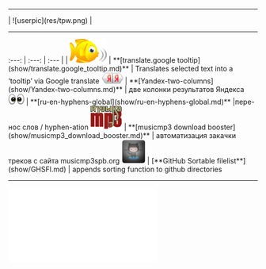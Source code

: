 <hr>    | ![userpic](res/tpw.png)  | <hr>
:---: | :---: | :---
   |   |  
<img height="48" alt=babelfish src=res/babelfish.gif> | **[translate.google tooltip](show/translate.google_tooltip.md)** | Translates selected text into a ‘tooltip’ via Google translate
<img height="22" alt=yandex2 src=res/yaya.png> |  **[Yandex-two-columns](show/Yandex-two-columns.md)** | две колонки результатов Яндекса 
<img height="22" src=res/squint-eyes.png> | **[ru-en-hyphens-global](show/ru-en-hyphens-global.md)** |пере-нос слов / hyphen-ation
<img height="48" src="res/mmp3.gif"> | **[musicmp3 download booster](show/musicmp3_download_booster.md)** | автоматизация закачки треков с сайта musicmp3spb.org
<img height="48" alt=GHSFl src=res/github64.png> | [**GitHub Sortable filelist**](show/GHSFl.md) | appends sorting function to github directories

  
----

![more scripts...](src/ReadMe.md)

